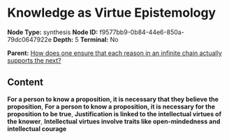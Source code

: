 # Knowledge as Virtue Epistemology

**Node Type:** synthesis
**Node ID:** f9577bb9-0b84-44e6-850a-79dc0647922e
**Depth:** 5
**Terminal:** No

**Parent:** [How does one ensure that each reason in an infinite chain actually supports the next?](how-does-one-ensure-that-each-reason-in-an-infinite-chain-actually-supports-the-next-antithesis-a9d5fdaf-0817-4491-8ee5-556f603b9853.md)

## Content

**For a person to know a proposition, it is necessary that they believe the proposition**, **For a person to know a proposition, it is necessary for the proposition to be true**, **Justification is linked to the intellectual virtues of the knower**, **Intellectual virtues involve traits like open-mindedness and intellectual courage**
